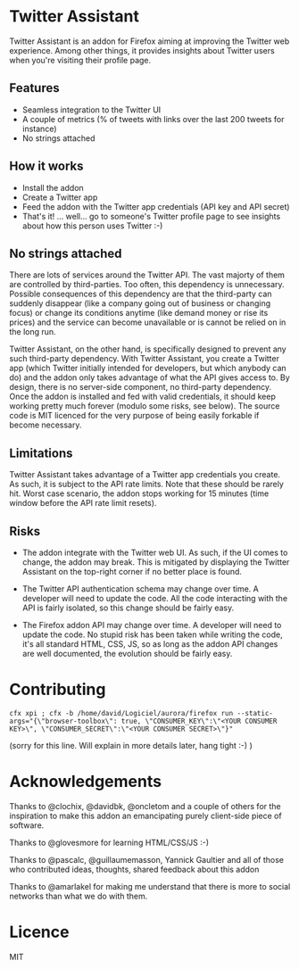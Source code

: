 Twitter Assistant
==============

Twitter Assistant is an addon for Firefox aiming at improving the Twitter web experience.
Among other things, it provides insights about Twitter users when you're visiting their profile page.


## Features

* Seamless integration to the Twitter UI
* A couple of metrics (% of tweets with links over the last 200 tweets for instance)
* No strings attached


## How it works

* Install the addon
* Create a Twitter app
* Feed the addon with the Twitter app credentials (API key and API secret)
* That's it! ... well... go to someone's Twitter profile page to see insights about how this person uses Twitter :-)


## No strings attached

There are lots of services around the Twitter API. The vast majorty of them are controlled by third-parties. Too often, this dependency is unnecessary. Possible consequences of this dependency are that the third-party can suddenly disappear (like a company going out of business or changing focus) or change its conditions anytime (like demand money or rise its prices) and the service can become unavailable or is cannot be relied on in the long run.

Twitter Assistant, on the other hand, is specifically designed to prevent any such third-party dependency. With Twitter Assistant, you create a Twitter app (which Twitter initially intended for developers, but which anybody can do) and the addon only takes advantage of what the API gives access to.
By design, there is no server-side component, no third-party dependency. Once the addon is installed and fed with valid credentials, it should keep working pretty much forever (modulo some risks, see below). The source code is MIT licenced for the very purpose of being easily forkable if become necessary.


## Limitations

Twitter Assistant takes advantage of a Twitter app credentials you create. As such, it is subject to the API rate limits. Note that these should be rarely hit. Worst case scenario, the addon stops working for 15 minutes (time window before the API rate limit resets).


## Risks

* The addon integrate with the Twitter web UI. As such, if the UI comes to change, the addon may break. This is mitigated by displaying the Twitter Assistant on the top-right corner if no better place is found.

* The Twitter API authentication schema may change over time. A developer will need to update the code. All the code interacting with the API is fairly isolated, so this change should be fairly easy.

* The Firefox addon API may change over time. A developer will need to update the code. No stupid risk has been taken while writing the code, it's all standard HTML, CSS, JS, so as long as the addon API changes are well documented, the evolution should be fairly easy.


# Contributing


`cfx xpi ; cfx -b /home/david/Logiciel/aurora/firefox run --static-args="{\"browser-toolbox\": true, \"CONSUMER_KEY\":\"<YOUR CONSUMER KEY>\", \"CONSUMER_SECRET\":\"<YOUR CONSUMER SECRET>\"}"`

(sorry for this line. Will explain in more details later, hang tight :-) )


# Acknowledgements

Thanks to @clochix, @davidbk, @oncletom and a couple of others for the inspiration to make this addon an emancipating purely client-side piece of software.

Thanks to @glovesmore for learning HTML/CSS/JS :-)

Thanks to @pascalc, @guillaumemasson, Yannick Gaultier and all of those who contributed ideas, thoughts, shared feedback about this addon

Thanks to @amarlakel for making me understand that there is more to social networks than what we do with them.

# Licence

MIT
